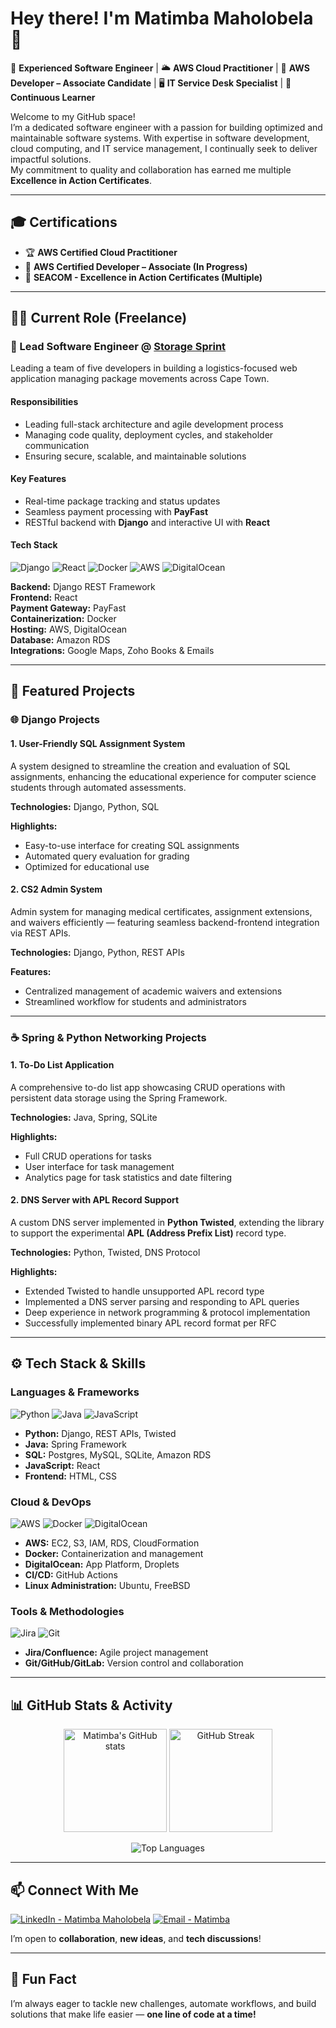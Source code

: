 # Hey there! I'm Matimba Maholobela 👋

🔧 **Experienced Software Engineer** | 🌥️ **AWS Cloud Practitioner** | 🎯 **AWS Developer – Associate Candidate** | 🖥️ **IT Service Desk Specialist** | 🚀 **Continuous Learner**

Welcome to my GitHub space!  
I’m a dedicated software engineer with a passion for building optimized and maintainable software systems. With expertise in software development, cloud computing, and IT service management, I continually seek to deliver impactful solutions.  
My commitment to quality and collaboration has earned me multiple **Excellence in Action Certificates**.

---

## 🎓 Certifications

- 🏆 **AWS Certified Cloud Practitioner**  
- 🚀 **AWS Certified Developer – Associate (In Progress)**  
- 💼 **SEACOM - Excellence in Action Certificates (Multiple)**  

---

## 👨‍💼 Current Role (Freelance)

### 🏢 Lead Software Engineer @ [Storage Sprint](#)
Leading a team of five developers in building a logistics-focused web application managing package movements across Cape Town.

#### **Responsibilities**
- Leading full-stack architecture and agile development process  
- Managing code quality, deployment cycles, and stakeholder communication  
- Ensuring secure, scalable, and maintainable solutions  

#### **Key Features**
- Real-time package tracking and status updates  
- Seamless payment processing with **PayFast**  
- RESTful backend with **Django** and interactive UI with **React**  

#### **Tech Stack**
![Django](https://img.shields.io/badge/Django-092E20?style=for-the-badge&logo=django&logoColor=white)
![React](https://img.shields.io/badge/React-20232A?style=for-the-badge&logo=react&logoColor=61DAFB)
![Docker](https://img.shields.io/badge/Docker-2496ED?style=for-the-badge&logo=docker&logoColor=white)
![AWS](https://img.shields.io/badge/AWS-232F3E?style=for-the-badge&logo=amazon-aws&logoColor=white)
![DigitalOcean](https://img.shields.io/badge/DigitalOcean-0080FF?style=for-the-badge&logo=digitalocean&logoColor=white)

**Backend:** Django REST Framework  
**Frontend:** React  
**Payment Gateway:** PayFast  
**Containerization:** Docker  
**Hosting:** AWS, DigitalOcean  
**Database:** Amazon RDS  
**Integrations:** Google Maps, Zoho Books & Emails  

---

## 🚀 Featured Projects

### 🌐 **Django Projects**

#### 1. User-Friendly SQL Assignment System
A system designed to streamline the creation and evaluation of SQL assignments, enhancing the educational experience for computer science students through automated assessments.

**Technologies:** Django, Python, SQL  

**Highlights:**
- Easy-to-use interface for creating SQL assignments  
- Automated query evaluation for grading  
- Optimized for educational use  

#### 2. CS2 Admin System
Admin system for managing medical certificates, assignment extensions, and waivers efficiently — featuring seamless backend-frontend integration via REST APIs.

**Technologies:** Django, Python, REST APIs  

**Features:**
- Centralized management of academic waivers and extensions  
- Streamlined workflow for students and administrators  

---

### ☕ **Spring & Python Networking Projects**

#### 1. To-Do List Application
A comprehensive to-do list app showcasing CRUD operations with persistent data storage using the Spring Framework.

**Technologies:** Java, Spring, SQLite  

**Highlights:**
- Full CRUD operations for tasks  
- User interface for task management  
- Analytics page for task statistics and date filtering  

#### 2. DNS Server with APL Record Support
A custom DNS server implemented in **Python Twisted**, extending the library to support the experimental **APL (Address Prefix List)** record type.

**Technologies:** Python, Twisted, DNS Protocol  

**Highlights:**
- Extended Twisted to handle unsupported APL record type  
- Implemented a DNS server parsing and responding to APL queries  
- Deep experience in network programming & protocol implementation  
- Successfully implemented binary APL record format per RFC  

---

## ⚙️ Tech Stack & Skills

### **Languages & Frameworks**
![Python](https://img.shields.io/badge/Python-3670A0?style=for-the-badge&logo=python&logoColor=ffdd54)
![Java](https://img.shields.io/badge/Java-ED8B00?style=for-the-badge&logo=java&logoColor=white)
![JavaScript](https://img.shields.io/badge/JavaScript-F7DF1E?style=for-the-badge&logo=javascript&logoColor=black)

- **Python:** Django, REST APIs, Twisted  
- **Java:** Spring Framework  
- **SQL:** Postgres, MySQL, SQLite, Amazon RDS  
- **JavaScript:** React  
- **Frontend:** HTML, CSS  

### **Cloud & DevOps**
![AWS](https://img.shields.io/badge/AWS-232F3E?style=for-the-badge&logo=amazon-aws&logoColor=white)
![Docker](https://img.shields.io/badge/Docker-2496ED?style=for-the-badge&logo=docker&logoColor=white)
![DigitalOcean](https://img.shields.io/badge/DigitalOcean-0080FF?style=for-the-badge&logo=digitalocean&logoColor=white)

- **AWS:** EC2, S3, IAM, RDS, CloudFormation  
- **Docker:** Containerization and management  
- **DigitalOcean:** App Platform, Droplets  
- **CI/CD:** GitHub Actions
- **Linux Administration:** Ubuntu, FreeBSD  

### **Tools & Methodologies**
![Jira](https://img.shields.io/badge/Jira-0052CC?style=for-the-badge&logo=jira&logoColor=white)
![Git](https://img.shields.io/badge/Git-F05032?style=for-the-badge&logo=git&logoColor=white)

- **Jira/Confluence:** Agile project management  
- **Git/GitHub/GitLab:** Version control and collaboration  

---

## 📊 GitHub Stats & Activity

<p align="center">
  <img src="https://github-readme-stats.vercel.app/api?username=MatimbaMaholobela&show_icons=true&theme=tokyonight" alt="Matimba's GitHub stats" height="165" />
  <img src="https://github-readme-streak-stats.herokuapp.com/?user=MatimbaMaholobela&theme=tokyonight" alt="GitHub Streak" height="165" />
</p>

<p align="center">
  <img src="https://github-readme-stats.vercel.app/api/top-langs/?username=MatimbaMaholobela&layout=compact&theme=tokyonight" alt="Top Languages" />
</p>

---

## 📫 Connect With Me

[![LinkedIn - Matimba Maholobela](https://img.shields.io/badge/LinkedIn-MatimbaMaholobela-blue?style=for-the-badge&logo=linkedin)](https://linkedin.com/in/matimbamaholobela)
[![Email - Matimba](https://img.shields.io/badge/Email-matimba.maholobela%40icloud.com-red?style=for-the-badge&logo=gmail&logoColor=white)](mailto:matimba.maholobela@icloud.com)

I’m open to **collaboration**, **new ideas**, and **tech discussions**!

---

## 🎯 Fun Fact
I’m always eager to tackle new challenges, automate workflows, and build solutions that make life easier — **one line of code at a time!**
